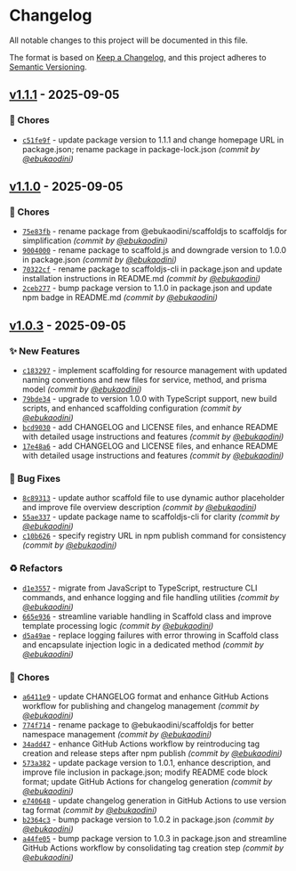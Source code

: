 # Changelog

All notable changes to this project will be documented in this file.

The format is based on [Keep a Changelog](https://keepachangelog.com/en/1.0.0/),
and this project adheres to [Semantic Versioning](https://semver.org/spec/v2.0.0.html).

## [v1.1.1] - 2025-09-05
### :wrench: Chores
- [`c51fe9f`](https://github.com/ebukaodini/scaffold.js/commit/c51fe9f38c4188db403c88039206e024e75330ec) - update package version to 1.1.1 and change homepage URL in package.json; rename package in package-lock.json *(commit by [@ebukaodini](https://github.com/ebukaodini))*


## [v1.1.0] - 2025-09-05

### :wrench: Chores

- [`75e83fb`](https://github.com/ebukaodini/scaffold.js/commit/75e83fbb371f5d81f9ffb23791b148d3847b20d6) - rename package from @ebukaodini/scaffoldjs to scaffoldjs for simplification _(commit by [@ebukaodini](https://github.com/ebukaodini))_
- [`9004000`](https://github.com/ebukaodini/scaffold.js/commit/90040000ef3a10b8dbaba2fad29282953b0339af) - rename package to scaffold.js and downgrade version to 1.0.0 in package.json _(commit by [@ebukaodini](https://github.com/ebukaodini))_
- [`70322cf`](https://github.com/ebukaodini/scaffold.js/commit/70322cfc656ba459f5c6329c171f9186cd4fec67) - rename package to scaffoldjs-cli in package.json and update installation instructions in README.md _(commit by [@ebukaodini](https://github.com/ebukaodini))_
- [`2ceb277`](https://github.com/ebukaodini/scaffold.js/commit/2ceb2776965b953c4a1bd9d84a05f9a74e8e09ad) - bump package version to 1.1.0 in package.json and update npm badge in README.md _(commit by [@ebukaodini](https://github.com/ebukaodini))_

## [v1.0.3] - 2025-09-05

### :sparkles: New Features

- [`c183297`](https://github.com/ebukaodini/scaffold.js/commit/c183297b180884cedc6e058f4bc66a9571fd108a) - implement scaffolding for resource management with updated naming conventions and new files for service, method, and prisma model _(commit by [@ebukaodini](https://github.com/ebukaodini))_
- [`79bde34`](https://github.com/ebukaodini/scaffold.js/commit/79bde34ffe3c836421de31f609150ab7370184ab) - upgrade to version 1.0.0 with TypeScript support, new build scripts, and enhanced scaffolding configuration _(commit by [@ebukaodini](https://github.com/ebukaodini))_
- [`bcd9030`](https://github.com/ebukaodini/scaffold.js/commit/bcd9030178f2471d13301feeb2ded0be83ad1f29) - add CHANGELOG and LICENSE files, and enhance README with detailed usage instructions and features _(commit by [@ebukaodini](https://github.com/ebukaodini))_
- [`17e48a6`](https://github.com/ebukaodini/scaffold.js/commit/17e48a6a5678fd58c29b39af60a2f4b34cd091d9) - add CHANGELOG and LICENSE files, and enhance README with detailed usage instructions and features _(commit by [@ebukaodini](https://github.com/ebukaodini))_

### :bug: Bug Fixes

- [`8c89313`](https://github.com/ebukaodini/scaffold.js/commit/8c89313d6214fbb8f124ff1efb6cdd982f137dca) - update author scaffold file to use dynamic author placeholder and improve file overview description _(commit by [@ebukaodini](https://github.com/ebukaodini))_
- [`55ae337`](https://github.com/ebukaodini/scaffold.js/commit/55ae337e48dd35ff64e45f89216521cc904c8c8b) - update package name to scaffoldjs-cli for clarity _(commit by [@ebukaodini](https://github.com/ebukaodini))_
- [`c10b626`](https://github.com/ebukaodini/scaffold.js/commit/c10b626d8482c951ee3153ff7df04a3b0e7bed52) - specify registry URL in npm publish command for consistency _(commit by [@ebukaodini](https://github.com/ebukaodini))_

### :recycle: Refactors

- [`d1e3557`](https://github.com/ebukaodini/scaffold.js/commit/d1e3557a497908c915d297d748a8a9baf6500607) - migrate from JavaScript to TypeScript, restructure CLI commands, and enhance logging and file handling utilities _(commit by [@ebukaodini](https://github.com/ebukaodini))_
- [`665e936`](https://github.com/ebukaodini/scaffold.js/commit/665e936959cf448dcaa7a47205802973b02adb41) - streamline variable handling in Scaffold class and improve template processing logic _(commit by [@ebukaodini](https://github.com/ebukaodini))_
- [`d5a49ae`](https://github.com/ebukaodini/scaffold.js/commit/d5a49aecfc3c1481eaa0f2c043033efa2838c77e) - replace logging failures with error throwing in Scaffold class and encapsulate injection logic in a dedicated method _(commit by [@ebukaodini](https://github.com/ebukaodini))_

### :wrench: Chores

- [`a6411e9`](https://github.com/ebukaodini/scaffold.js/commit/a6411e987fe19d7d94ce3a44d6d41dbe2cc2d64d) - update CHANGELOG format and enhance GitHub Actions workflow for publishing and changelog management _(commit by [@ebukaodini](https://github.com/ebukaodini))_
- [`774f714`](https://github.com/ebukaodini/scaffold.js/commit/774f71492efe59acbd85d5b0077059ef73f07d5a) - rename package to @ebukaodini/scaffoldjs for better namespace management _(commit by [@ebukaodini](https://github.com/ebukaodini))_
- [`34add47`](https://github.com/ebukaodini/scaffold.js/commit/34add477b88606fefd62226ff332c232109419fd) - enhance GitHub Actions workflow by reintroducing tag creation and release steps after npm publish _(commit by [@ebukaodini](https://github.com/ebukaodini))_
- [`573a382`](https://github.com/ebukaodini/scaffold.js/commit/573a382dc6b3e5d53f55ecb341394c803fed2918) - update package version to 1.0.1, enhance description, and improve file inclusion in package.json; modify README code block format; update GitHub Actions for changelog generation _(commit by [@ebukaodini](https://github.com/ebukaodini))_
- [`e740648`](https://github.com/ebukaodini/scaffold.js/commit/e740648d7fc2ac36d9dda67a99633c5935be5a74) - update changelog generation in GitHub Actions to use version tag format _(commit by [@ebukaodini](https://github.com/ebukaodini))_
- [`b2364c3`](https://github.com/ebukaodini/scaffold.js/commit/b2364c3c23d10c8bc51b61c8515fa0ad44b09a15) - bump package version to 1.0.2 in package.json _(commit by [@ebukaodini](https://github.com/ebukaodini))_
- [`a44fe05`](https://github.com/ebukaodini/scaffold.js/commit/a44fe054532813ff4e5795146e2a24613db6db90) - bump package version to 1.0.3 in package.json and streamline GitHub Actions workflow by consolidating tag creation step _(commit by [@ebukaodini](https://github.com/ebukaodini))_

[v1.0.3]: https://github.com/ebukaodini/scaffold.js/compare/v0.3.6...v1.0.3
[v1.1.0]: https://github.com/ebukaodini/scaffold.js/compare/v1.0.3...v1.1.0
[v1.1.1]: https://github.com/ebukaodini/scaffold.js/compare/v1.1.0...v1.1.1
